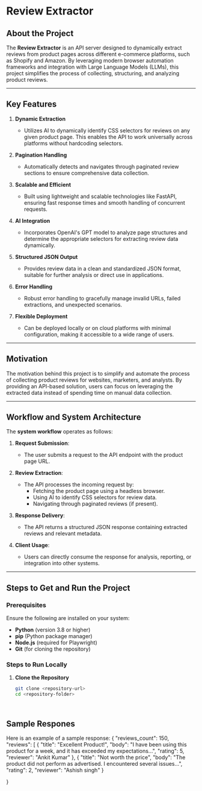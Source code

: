 
# Review Extractor

## About the Project

The **Review Extractor** is an API server designed to dynamically extract reviews from product pages across different e-commerce platforms, such as Shopify and Amazon. By leveraging modern browser automation frameworks and integration with Large Language Models (LLMs), this project simplifies the process of collecting, structuring, and analyzing product reviews.

---

## Key Features

1. **Dynamic Extraction**  
   - Utilizes AI to dynamically identify CSS selectors for reviews on any given product page. This enables the API to work universally across platforms without hardcoding selectors.

2. **Pagination Handling**  
   - Automatically detects and navigates through paginated review sections to ensure comprehensive data collection.

3. **Scalable and Efficient**  
   - Built using lightweight and scalable technologies like FastAPI, ensuring fast response times and smooth handling of concurrent requests.

4. **AI Integration**  
   - Incorporates OpenAI's GPT model to analyze page structures and determine the appropriate selectors for extracting review data dynamically.

5. **Structured JSON Output**  
   - Provides review data in a clean and standardized JSON format, suitable for further analysis or direct use in applications.

6. **Error Handling**  
   - Robust error handling to gracefully manage invalid URLs, failed extractions, and unexpected scenarios.

7. **Flexible Deployment**  
   - Can be deployed locally or on cloud platforms with minimal configuration, making it accessible to a wide range of users.

---

## Motivation

The motivation behind this project is to simplify and automate the process of collecting product reviews for websites, marketers, and analysts. By providing an API-based solution, users can focus on leveraging the extracted data instead of spending time on manual data collection.

---

## Workflow and System Architecture  

The **system workflow** operates as follows:

1. **Request Submission**:  
   - The user submits a request to the API endpoint with the product page URL.  

2. **Review Extraction**:  
   - The API processes the incoming request by:
     - Fetching the product page using a headless browser.
     - Using AI to identify CSS selectors for review data.
     - Navigating through paginated reviews (if present).
   
3. **Response Delivery**:  
   - The API returns a structured JSON response containing extracted reviews and relevant metadata.

4. **Client Usage**:  
   - Users can directly consume the response for analysis, reporting, or integration into other systems.

---

## Steps to Get and Run the Project

### Prerequisites

Ensure the following are installed on your system:

- **Python** (version 3.8 or higher)  
- **pip** (Python package manager)  
- **Node.js** (required for Playwright)  
- **Git** (for cloning the repository)

### Steps to Run Locally

1. **Clone the Repository**  
   ```bash
   git clone <repository-url>
   cd <repository-folder>




## Sample Respones
Here is an example of a sample response:
{
  "reviews_count": 150,
  "reviews": [
    {
      "title": "Excellent Product!",
      "body": "I have been using this product for a week, and it has exceeded my expectations...",
      "rating": 5,
      "reviewer": "Ankit Kumar"
    },
    {
      "title": "Not worth the price",
      "body": "The product did not perform as advertised. I encountered several issues...",
      "rating": 2,
      "reviewer": "Ashish singh"
    }
   
}







